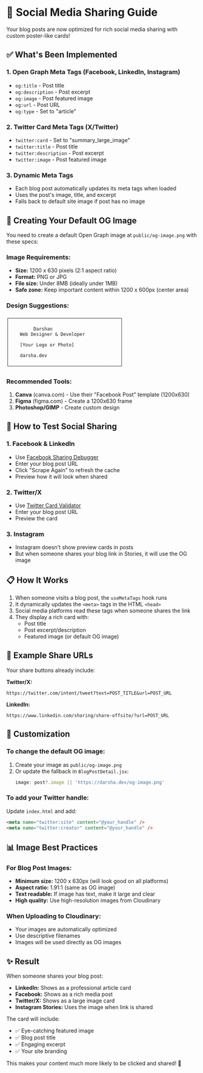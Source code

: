 # 📱 Social Media Sharing Guide

Your blog posts are now optimized for rich social media sharing with custom poster-like cards!

## ✅ What's Been Implemented

### 1. **Open Graph Meta Tags** (Facebook, LinkedIn, Instagram)
- `og:title` - Post title
- `og:description` - Post excerpt
- `og:image` - Post featured image
- `og:url` - Post URL
- `og:type` - Set to "article"

### 2. **Twitter Card Meta Tags** (X/Twitter)
- `twitter:card` - Set to "summary_large_image"
- `twitter:title` - Post title
- `twitter:description` - Post excerpt
- `twitter:image` - Post featured image

### 3. **Dynamic Meta Tags**
- Each blog post automatically updates its meta tags when loaded
- Uses the post's image, title, and excerpt
- Falls back to default site image if post has no image

## 🎨 Creating Your Default OG Image

You need to create a default Open Graph image at `public/og-image.png` with these specs:

### Image Requirements:
- **Size:** 1200 x 630 pixels (2:1 aspect ratio)
- **Format:** PNG or JPG
- **File size:** Under 8MB (ideally under 1MB)
- **Safe zone:** Keep important content within 1200 x 600px (center area)

### Design Suggestions:
```
┌─────────────────────────────────────────┐
│                                         │
│         Darshan                         │
│    Web Designer & Developer             │
│                                         │
│    [Your Logo or Photo]                 │
│                                         │
│    darsha.dev                           │
│                                         │
└─────────────────────────────────────────┘
```

### Recommended Tools:
1. **Canva** (canva.com) - Use their "Facebook Post" template (1200x630)
2. **Figma** (figma.com) - Create a 1200x630 frame
3. **Photoshop/GIMP** - Create custom design

## 🚀 How to Test Social Sharing

### 1. **Facebook & LinkedIn**
- Use [Facebook Sharing Debugger](https://developers.facebook.com/tools/debug/)
- Enter your blog post URL
- Click "Scrape Again" to refresh the cache
- Preview how it will look when shared

### 2. **Twitter/X**
- Use [Twitter Card Validator](https://cards-dev.twitter.com/validator)
- Enter your blog post URL
- Preview the card

### 3. **Instagram**
- Instagram doesn't show preview cards in posts
- But when someone shares your blog link in Stories, it will use the OG image

## 📋 How It Works

1. When someone visits a blog post, the `useMetaTags` hook runs
2. It dynamically updates the `<meta>` tags in the HTML `<head>`
3. Social media platforms read these tags when someone shares the link
4. They display a rich card with:
   - Post title
   - Post excerpt/description
   - Featured image (or default OG image)

## 🎯 Example Share URLs

Your share buttons already include:

**Twitter/X:**
```
https://twitter.com/intent/tweet?text=POST_TITLE&url=POST_URL
```

**LinkedIn:**
```
https://www.linkedin.com/sharing/share-offsite/?url=POST_URL
```

## 🔧 Customization

### To change the default OG image:
1. Create your image as `public/og-image.png`
2. Or update the fallback in `BlogPostDetail.jsx`:
   ```js
   image: post?.image || 'https://darsha.dev/og-image.png'
   ```

### To add your Twitter handle:
Update `index.html` and add:
```html
<meta name="twitter:site" content="@your_handle" />
<meta name="twitter:creator" content="@your_handle" />
```

## 📊 Image Best Practices

### For Blog Post Images:
- **Minimum size:** 1200 x 630px (will look good on all platforms)
- **Aspect ratio:** 1.91:1 (same as OG image)
- **Text readable:** If image has text, make it large and clear
- **High quality:** Use high-resolution images from Cloudinary

### When Uploading to Cloudinary:
- Your images are automatically optimized
- Use descriptive filenames
- Images will be used directly as OG images

## ✨ Result

When someone shares your blog post:
- **LinkedIn:** Shows as a professional article card
- **Facebook:** Shows as a rich media post
- **Twitter/X:** Shows as a large image card
- **Instagram Stories:** Uses the image when link is shared

The card will include:
- ✅ Eye-catching featured image
- ✅ Blog post title
- ✅ Engaging excerpt
- ✅ Your site branding

This makes your content much more likely to be clicked and shared! 🎉
